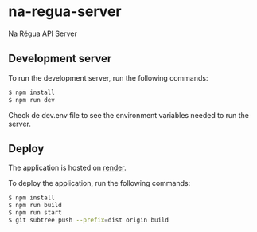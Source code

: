 # na-regua-server

Na Régua API Server

## Development server

To run the development server, run the following commands:

```bash
$ npm install
$ npm run dev
```

Check de dev.env file to see the environment variables needed to run the server.

## Deploy

The application is hosted on [render](https://na-regua-api.onrender.com/).

To deploy the application, run the following commands:

```bash
$ npm install
$ npm run build
$ npm run start
$ git subtree push --prefix=dist origin build
```
